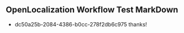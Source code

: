 ## OpenLocalization Workflow Test MarkDown
* dc50a25b-2084-4386-b0cc-278f2db6c975 thanks!

<!--HONumber=Aug16_HO3-->


